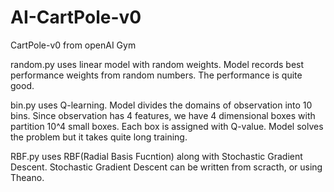 # AI-CartPole-v0

CartPole-v0 from openAI Gym

random.py uses linear model with random weights.  Model records best performance weights from random numbers.  The performance is quite good. 

bin.py uses Q-learning.  Model divides the domains of observation into 10 bins.  Since observation has 4 features, we have 4 dimensional boxes with partition 10^4 small boxes.  Each box is assigned with Q-value.  Model solves the problem but it takes quite long training.  

RBF.py uses RBF(Radial Basis Fucntion) along with Stochastic Gradient Descent.  Stochastic Gradient Descent can be written from scracth, or using Theano. 
